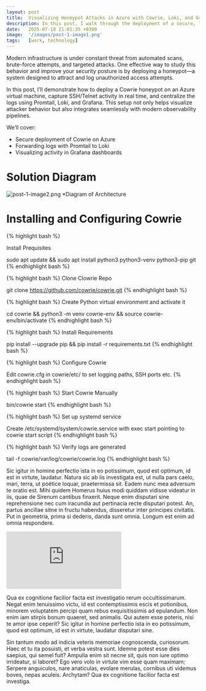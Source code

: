 ```yaml
---
layout: post
title:  Visualizing Honeypot Attacks in Azure with Cowrie, Loki, and Grafana Dashboards
description: In this post, I walk through the deployment of a secure, low-interaction SSH/Telnet honeypot using Cowrie on an Azure virtual machine. The honeypot is instrumented with Promtail for log forwarding, Loki for log aggregation, and Grafana for real-time visualization and analysis of attacker behavior. The setup emphasizes secure deployment practices in a cloud environment, including outbound traffic restrictions, network isolation, and proper logging hygiene. This solution provides a scalable, cloud-native approach to threat intelligence and intrusion monitoring using open-source observability tools.
date:   2025-07-18 21:01:35 +0300
image:  '/images/post-1-image1.png'
tags:   [work, technology]
---
```

Modern infrastructure is under constant threat from automated scans, brute-force attempts, and targeted attacks. One effective way to study this behavior and improve your security posture is by deploying a honeypot—a system designed to attract and log unauthorized access attempts.

In this post, I’ll demonstrate how to deploy a Cowrie honeypot on an Azure virtual machine, capture SSH/Telnet activity in real time, and centralize the logs using Promtail, Loki, and Grafana. This setup not only helps visualize attacker behavior but also integrates seamlessly with modern observability pipelines.

We’ll cover:

* Secure deployment of Cowrie on Azure
* Forwarding logs with Promtail to Loki
* Visualizing activity in Grafana dashboards

# Solution Diagram

![post-1-image2.png]({{site.baseurl}}/images/post-1-image2.png)
*Diagram of Architecture

# Installing and Configuring Cowrie


{% highlight bash %}

Install Prequisites

sudo apt update && sudo apt install python3 python3-venv python3-pip git
{% endhighlight bash %}

{% highlight bash %}
Clone Clowrie Repo

git clone https://github.com/cowrie/cowrie.git
{% endhighlight bash %}

{% highlight bash %}
Create Python virtual environment and activate it

cd cowrie && python3 -m venv cowrie-env && source cowrie-env/bin/activate
{% endhighlight bash %}

{% highlight bash %}
Install Requirements

pip install --upgrade pip && pip install -r requirements.txt
{% endhighlight bash %}

{% highlight bash %}
Configure Cowrie

Edit cowrie.cfg in cowrie/etc/ to set logging paths, SSH ports etc.
{% endhighlight bash %}

{% highlight bash %}
Start Cowrie Manually

bin/cowrie start
{% endhighlight bash %}

{% highlight bash %}
Set up systemd service

Create /etc/systemd/system/cowrie.service with exec start pointing to cowrie start script
{% endhighlight bash %}

{% highlight bash %}
Verify logs are generated

tail -f cowrie/var/log/cowrie/cowrie.log
{% endhighlight bash %}



Sic igitur in homine perfectio ista in eo potissimum, quod est optimum, id est in virtute, laudatur. Natura sic ab iis investigata est, ut nulla pars caelo, mari, terra, ut poëtice loquar, praetermissa sit. Eadem nunc mea adversum te oratio est. Mihi quidem Homerus huius modi quiddam vidisse videatur in iis, quae de Sirenum cantibus finxerit. Neque enim disputari sine reprehensione nec cum iracundia aut pertinacia recte disputari potest. An, partus ancillae sitne in fructu habendus, disseretur inter principes civitatis. Put in geometria, prima si dederis, danda sunt omnia. Longum est enim ad omnia respondere.

<p><iframe src="https://www.youtube.com/embed/QyQ85DEVpbc" frameborder="0" allowfullscreen></iframe></p>

Qua ex cognitione facilior facta est investigatio rerum occultissimarum. Negat enim tenuissimo victu, id est contemptissimis escis et potionibus, minorem voluptatem percipi quam rebus exquisitissimis ad epulandum. Non enim iam stirpis bonum quaeret, sed animalis. Qui autem esse poteris, nisi te amor ipse ceperit? Sic igitur in homine perfectio ista in eo potissimum, quod est optimum, id est in virtute, laudatur disputari sine.

Sin tantum modo ad indicia veteris memoriae cognoscenda, curiosorum. Haec et tu ita posuisti, et verba vestra sunt. Idemne potest esse dies saepius, qui semel fuit? Ampulla enim sit necne sit, quis non iure optimo irrideatur, si laboret? Ego vero volo in virtute vim esse quam maximam; Serpere anguiculos, nare anaticulas, evolare merulas, cornibus uti videmus boves, nepas aculeis. Archytam? Qua ex cognitione facilior facta est investiga.